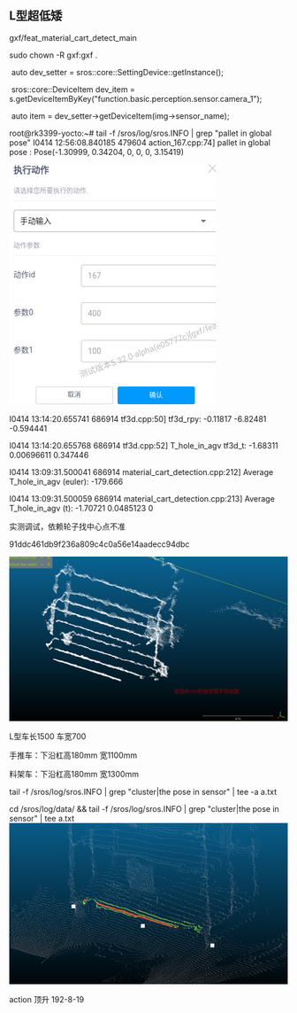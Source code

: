 ## L型超低矮



gxf/feat_material_cart_detect_main

 sudo chown -R gxf:gxf .   



​    auto dev_setter = sros::core::SettingDevice::getInstance();

​    sros::core::DeviceItem dev_item = s.getDeviceItemByKey("function.basic.perception.sensor.camera_1");

​    auto item = dev_setter->getDeviceItem(img->sensor_name);

root@rk3399-yocto:~# tail -f /sros/log/sros.INFO | grep "pallet in global pose" I0414 12:56:08.840185 479604 action_167.cpp:74] pallet in global pose : Pose(-1.30999, 0.34204, 0, 0, 0, 3.15419)

![image-20241104160444762](test_L_material_cart_detect.assets/image-20241104160444762.png)



I0414 13:14:20.655741 686914 tf3d.cpp:50] tf3d_rpy:  -0.11817  -6.82481 -0.594441

I0414 13:14:20.655768 686914 tf3d.cpp:52] T_hole_in_agv tf3d_t: -1.68311   0.00696611 0.347446  



I0414 13:09:31.500041 686914 material_cart_detection.cpp:212] Average T_hole_in_agv (euler): -179.666

I0414 13:09:31.500059 686914 material_cart_detection.cpp:213] Average T_hole_in_agv (t):  -1.70721 0.0485123         0



实测调试，依赖轮子找中心点不准

91ddc461db9f236a809c4c0a56e14aadecc94dbc

![image-20241105170816315](test_L_material_cart_detect.assets/image-20241105170816315.png)





L型车长1500 车宽700

手推车：下沿杠高180mm 宽1100mm

料架车：下沿杠高180mm 宽1300mm



  tail -f /sros/log/sros.INFO | grep "cluster\|the pose in sensor" | tee -a a.txt



cd /sros/log/data/ && tail -f /sros/log/sros.INFO | grep "cluster\|the pose in sensor" | tee  a.txt![image-20241107142855562](test_L_material_cart_detect.assets/image-20241107142855562.png)





action 顶升 192-8-19

